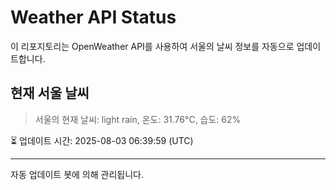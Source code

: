 
# Weather API Status

이 리포지토리는 OpenWeather API를 사용하여 서울의 날씨 정보를 자동으로 업데이트합니다.

## 현재 서울 날씨
> 서울의 현재 날씨: light rain, 온도: 31.76°C, 습도: 62%

⏳ 업데이트 시간: 2025-08-03 06:39:59 (UTC)

---
자동 업데이트 봇에 의해 관리됩니다.
